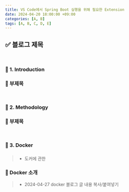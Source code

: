 ```yaml
---
title: VS Code에서 Spring Boot 실행을 위해 필요한 Extension
date: 2024-04-20 18:00:00 +09:00
categories: [A, B]
tags: [A, B, C, D, E]
---
```


<!-- 2099-01-01 글 작성 시작; 2099-01-01 페이지 호출 완료 -->
<h2>✅ 블로그 제목</h2>

<br>

### 🔔 1. Introduction
### 📌 부제목

<br>

### 🔔 2. Methodology
### 📌 부제목

<br>

### 🔔 3. Docker
### 
> - 도커에 관한

### 📌 Docker 소개
> - 2024-04-27 docker 블로그 글 내용 복사/붙여넣기


<br>
<br>
<br>
